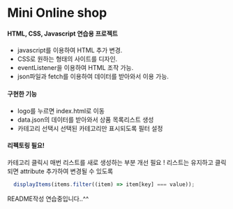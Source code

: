# Mini Online shop 

#### HTML, CSS, Javascript 연습용 프로젝트

+ javascript를 이용하여 HTML 추가 변경.
+ CSS로 원하는 형태의 사이트를 디자인.
+ eventListener을 이용하여 HTML 조작 가능.
+ json파일과 fetch를 이용하여 데이터를 받아와서 이용 가능. 

#### 구현한 기능

+ logo를 누르면 index.html로 이동
+ data.json의 데이터를 받아와서 상품 목록리스트 생성
+ 카테고리 선택시 선택된 카테고리만 표시되도록 필터 설정

#### 리펙토링 필요!

카테고리 클릭시 매번 리스트를 새로 생성하는 부분 개선 필요 ! 
리스트는 유지하고 클릭되면 attribute 추가하여 변경될 수 있도록 

```javascript
  displayItems(items.filter((item) => item[key] === value));
```

README작성 연습중입니다..^^
